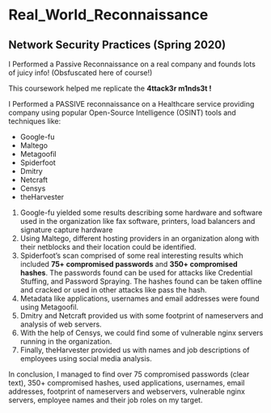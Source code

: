 # Real_World_Reconnaissance 
## Network Security Practices (Spring 2020)
I Performed a Passive Reconnaissance on a real company and founds lots of juicy info! (Obsfuscated here of course!)

This coursework helped me replicate the **4ttack3r m1nds3t !**

I Performed a PASSIVE reconnaissance on a Healthcare service providing company using popular Open-Source Intelligence (OSINT) tools and techniques like:
- Google-fu
- Maltego 
- Metagoofil
- Spiderfoot
- Dmitry
- Netcraft
- Censys
- theHarvester

1. Google-fu yielded some results describing some hardware and software used in the organization like fax software, printers, load balancers and signature capture hardware
2. Using Maltego, different hosting providers in an organization along with their netblocks and their location could be identified. 
3. Spiderfoot’s scan comprised of some real interesting results which included **75+ compromised passwords** and **350+ compromised hashes**. The passwords found can be used for attacks like Credential Stuffing, and Password Spraying. The hashes found can be taken offline and cracked or used in other attacks like pass the hash.
4. Metadata like applications, usernames and email addresses were found using Metagoofil.
5. Dmitry and Netcraft provided us with some footprint of nameservers and analysis of web servers. 
6. With the help of Censys, we could find some of vulnerable nginx servers running in the organization.
7.  Finally, theHarvester provided us with names and job descriptions of employees using social media analysis.

In conclusion, I managed to find over 75 compromised passwords (clear text), 350+ compromised hashes, used applications, usernames, email addresses, footprint of nameservers and webservers, vulnerable nginx servers, employee names and their job roles on my target. 
